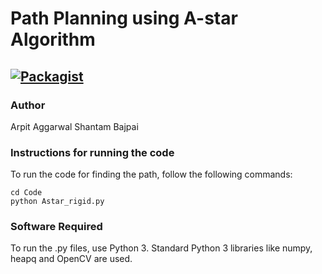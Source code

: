 # Path Planning using A-star Algorithm

[![Packagist](https://img.shields.io/packagist/l/doctrine/orm.svg)](LICENSE.md)
---


### Author
Arpit Aggarwal Shantam Bajpai


### Instructions for running the code
To run the code for finding the path, follow the following commands:

```
cd Code
python Astar_rigid.py
```


### Software Required
To run the .py files, use Python 3. Standard Python 3 libraries like numpy, heapq and OpenCV are used.

